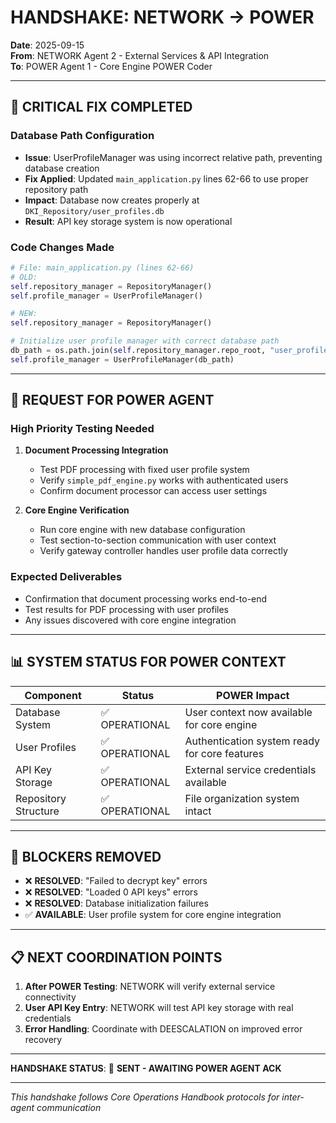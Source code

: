 # HANDSHAKE: NETWORK → POWER
**Date**: 2025-09-15  
**From**: NETWORK Agent 2 - External Services & API Integration  
**To**: POWER Agent 1 - Core Engine POWER Coder  

---

## 🔧 **CRITICAL FIX COMPLETED**

### **Database Path Configuration**
- **Issue**: UserProfileManager was using incorrect relative path, preventing database creation
- **Fix Applied**: Updated `main_application.py` lines 62-66 to use proper repository path
- **Impact**: Database now creates properly at `DKI_Repository/user_profiles.db`
- **Result**: API key storage system is now operational

### **Code Changes Made**
```python
# File: main_application.py (lines 62-66)
# OLD:
self.repository_manager = RepositoryManager()
self.profile_manager = UserProfileManager()

# NEW:
self.repository_manager = RepositoryManager()

# Initialize user profile manager with correct database path
db_path = os.path.join(self.repository_manager.repo_root, "user_profiles.db")
self.profile_manager = UserProfileManager(db_path)
```

---

## 🎯 **REQUEST FOR POWER AGENT**

### **High Priority Testing Needed**
1. **Document Processing Integration**
   - Test PDF processing with fixed user profile system
   - Verify `simple_pdf_engine.py` works with authenticated users
   - Confirm document processor can access user settings

2. **Core Engine Verification**  
   - Run core engine with new database configuration
   - Test section-to-section communication with user context
   - Verify gateway controller handles user profile data correctly

### **Expected Deliverables**
- Confirmation that document processing works end-to-end
- Test results for PDF processing with user profiles
- Any issues discovered with core engine integration

---

## 📊 **SYSTEM STATUS FOR POWER CONTEXT**

| Component | Status | POWER Impact |
|-----------|--------|--------------|
| Database System | ✅ OPERATIONAL | User context now available for core engine |
| User Profiles | ✅ OPERATIONAL | Authentication system ready for core features |
| API Key Storage | ✅ OPERATIONAL | External service credentials available |
| Repository Structure | ✅ OPERATIONAL | File organization system intact |

---

## 🚨 **BLOCKERS REMOVED**
- ❌ **RESOLVED**: "Failed to decrypt key" errors
- ❌ **RESOLVED**: "Loaded 0 API keys" errors  
- ❌ **RESOLVED**: Database initialization failures
- ✅ **AVAILABLE**: User profile system for core engine integration

---

## 📋 **NEXT COORDINATION POINTS**

1. **After POWER Testing**: NETWORK will verify external service connectivity
2. **User API Key Entry**: NETWORK will test API key storage with real credentials
3. **Error Handling**: Coordinate with DEESCALATION on improved error recovery

---

**HANDSHAKE STATUS**: 🤝 **SENT - AWAITING POWER AGENT ACK**

---
*This handshake follows Core Operations Handbook protocols for inter-agent communication*
















